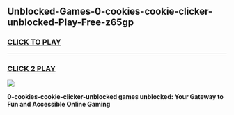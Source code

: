 
## Unblocked-Games-0-cookies-cookie-clicker-unblocked-Play-Free-z65gp
<h3>
<a href="https://premium76.site?title=0-cookies-cookie-clicker-unblocked&ref=23A">CLICK TO PLAY</a></h3>
<hr>

<h3>
<a href="https://premium76.site?title=0-cookies-cookie-clicker-unblocked&ref=23A">CLICK 2 PLAY</a>
  
</h3>

<a href="https://premium76.site?title=0-cookies-cookie-clicker-unblocked&ref=23A"><img src="https://clearcache.store/games.png"></a>


**0-cookies-cookie-clicker-unblocked games unblocked: Your Gateway to Fun and Accessible Online Gaming**
